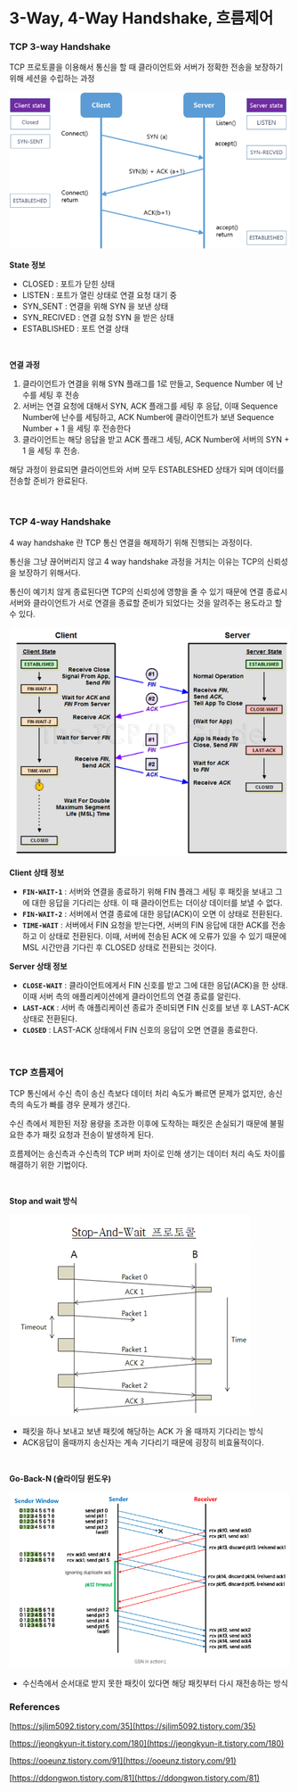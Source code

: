 # 3-Way, 4-Way Handshake, 흐름제어

### TCP 3-way Handshake

TCP 프로토콜을 이용해서 통신을 할 때 클라이언트와 서버가 정확한 전송을 보장하기 위해 세션을 수립하는 과정

![Untitled](img/Untitled.png)

**State 정보**

- CLOSED : 포트가 닫힌 상태
- LISTEN : 포트가 열린 상태로 연결 요청 대기 중
- SYN_SENT : 연결을 위해 SYN 을 보낸 상태
- SYN_RECIVED : 연결 요청 SYN 을 받은 상태
- ESTABLISHED : 포트 연결 상태

<br>

**연결 과정**

1. 클라이언트가 연결을 위해 SYN 플래그를 1로 만들고, Sequence Number 에 난수를 세팅 후 전송
2. 서버는 연결 요청에 대해서 SYN, ACK 플래그를 세팅 후 응답, 이때 Sequence Number에 난수를 세팅하고, ACK Number에 클라이언트가 보낸 Sequence Number + 1 을 세팅 후 전송한다
3. 클라이언트는 해당 응답을 받고 ACK 플래그 세팅, ACK Number에 서버의 SYN + 1 을 세팅 후 전송.

해당 과정이 완료되면 클라이언트와 서버 모두 ESTABLESHED 상태가 되며 데이터를 전송할 준비가 완료된다.

<br>

### TCP 4-way Handshake

4 way handshake 란 TCP 통신 연결을 해제하기 위해 진행되는 과정이다.

통신을 그냥 끊어버리지 않고 4 way handshake 과정을 거치는 이유는 TCP의 신뢰성을 보장하기 위해서다.

통신이 예기치 않게 종료된다면 TCP의 신뢰성에 영향을 줄 수 있기 때문에 연결 종료시 서버와 클라이언트가 서로 연결을 종료할 준비가 되었다는 것을 알려주는 용도라고 할 수 있다.

![Untitled](img/Untitled%201.png)

**Client 상태 정보**

- **`FIN-WAIT-1`** : 서버와 연결을 종료하기 위해 FIN 플래그 세팅 후 패킷을 보내고 그에 대한 응답을 기다리는 상태. 이 때 클라이언트는 더이상 데이터를 보낼 수 없다.
- **`FIN-WAIT-2`** : 서버에서 연결 종료에 대한 응답(ACK)이 오면 이 상태로 전환된다.
- **`TIME-WAIT`** : 서버에서 FIN 요청을 받는다면, 서버의 FIN 응답에 대한 ACK를 전송하고 이 상태로 전환된다. 이때, 서버에 전송된 ACK 에 오류가 있을 수 있기 때문에 MSL 시간만큼 기다린 후 CLOSED 상태로 전환되는 것이다.

**Server 상태 정보**

- **`CLOSE-WAIT`** : 클라이언트에게서 FIN 신호를 받고 그에 대한 응답(ACK)을 한 상태. 이때 서버 측의 애플리케이션에게 클라이언트의 연결 종료를 알린다.
- **`LAST-ACK`** : 서버 측 애플리케이션 종료가 준비되면 FIN 신호를 보낸 후 LAST-ACK 상태로 전환된다.
- **`CLOSED`** : LAST-ACK 상태에서 FIN 신호의 응답이 오면 연결을 종료한다.

<br>

### TCP 흐름제어

TCP 통신에서 수신 측이 송신 측보다 데이터 처리 속도가 빠르면 문제가 없지만, 송신 측의 속도가 빠를 경우 문제가 생긴다.

수신 측에서 제한된 저장 용량을 초과한 이후에 도착하는 패킷은 손실되기 때문에 불필요한 추가 패킷 요청과 전송이 발생하게 된다.

흐름제어는 송신측과 수신측의 TCP 버퍼 차이로 인해 생기는 데이터 처리 속도 차이를 해결하기 위한 기법이다.

<br>

**Stop and wait 방식**

![Untitled](img/Untitled%202.png)

- 패킷을 하나 보내고 보낸 패킷에 해당하는 ACK 가 올 때까지 기다리는 방식
- ACK응답이 올때까지 송신자는 계속 기다리기 때문에 굉장히 비효율적이다.

<br>

**Go-Back-N (슬라이딩 윈도우)**

![Untitled](img/Untitled%203.png)

- 수신측에서 순서대로 받지 못한 패킷이 있다면 해당 패킷부터 다시 재전송하는 방식

### References

[https://sjlim5092.tistory.com/35](https://sjlim5092.tistory.com/35)

[https://jeongkyun-it.tistory.com/180](https://jeongkyun-it.tistory.com/180)

[https://ooeunz.tistory.com/91](https://ooeunz.tistory.com/91)

[https://ddongwon.tistory.com/81](https://ddongwon.tistory.com/81)
